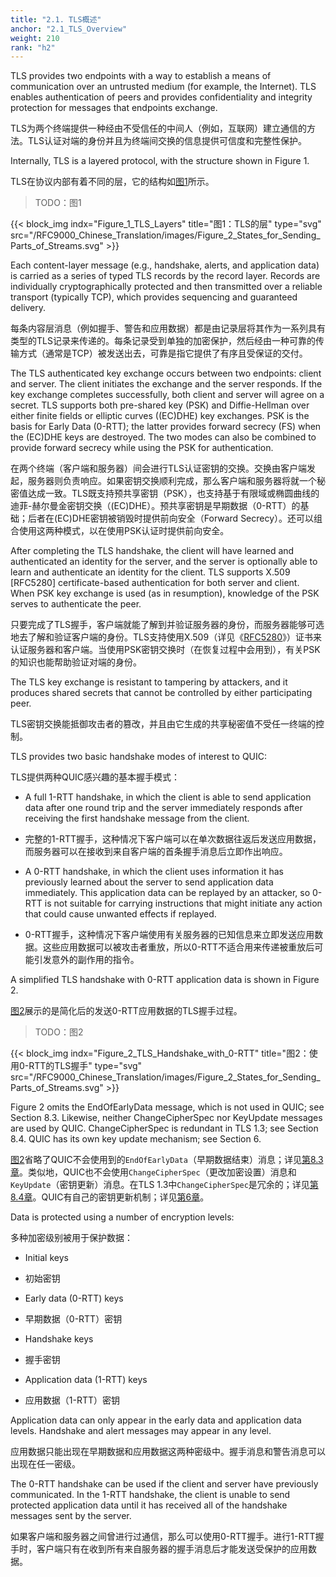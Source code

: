 ```yaml
---
title: "2.1. TLS概述"
anchor: "2.1_TLS_Overview"
weight: 210
rank: "h2"
---
```


TLS provides two endpoints with a way to establish a means of communication over an untrusted medium (for example, the Internet). TLS enables authentication of peers and provides confidentiality and integrity protection for messages that endpoints exchange.

TLS为两个终端提供一种经由不受信任的中间人（例如，互联网）建立通信的方法。TLS认证对端的身份并且为终端间交换的信息提供可信度和完整性保护。

Internally, TLS is a layered protocol, with the structure shown in Figure 1.

TLS在协议内部有着不同的层，它的结构如[图1]()所示。

> TODO：图1

{{< block_img
indx="Figure_1_TLS_Layers"
title="图1：TLS的层"
type="svg"
src="/RFC9000_Chinese_Translation/images/Figure_2_States_for_Sending_Parts_of_Streams.svg" >}}

Each content-layer message (e.g., handshake, alerts, and application data) is carried as a series of typed TLS records by the record layer. Records are individually cryptographically protected and then transmitted over a reliable transport (typically TCP), which provides sequencing and guaranteed delivery.

每条内容层消息（例如握手、警告和应用数据）都是由记录层将其作为一系列具有类型的TLS记录来传递的。每条记录受到单独的加密保护，然后经由一种可靠的传输方式（通常是TCP）被发送出去，可靠是指它提供了有序且受保证的交付。

The TLS authenticated key exchange occurs between two endpoints: client and server. The client initiates the exchange and the server responds. If the key exchange completes successfully, both client and server will agree on a secret. TLS supports both pre-shared key (PSK) and Diffie-Hellman over either finite fields or elliptic curves ((EC)DHE) key exchanges. PSK is the basis for Early Data (0-RTT); the latter provides forward secrecy (FS) when the (EC)DHE keys are destroyed. The two modes can also be combined to provide forward secrecy while using the PSK for authentication.

在两个终端（客户端和服务器）间会进行TLS认证密钥的交换。交换由客户端发起，服务器则负责响应。如果密钥交换顺利完成，那么客户端和服务器将就一个秘密值达成一致。TLS既支持预共享密钥（PSK），也支持基于有限域或椭圆曲线的迪菲-赫尔曼金密钥交换（(EC)DHE）。预共享密钥是早期数据（0-RTT）的基础；后者在(EC)DHE密钥被销毁时提供前向安全（Forward Secrecy）。还可以组合使用这两种模式，以在使用PSK认证时提供前向安全。

After completing the TLS handshake, the client will have learned and authenticated an identity for the server, and the server is optionally able to learn and authenticate an identity for the client. TLS supports X.509 [RFC5280] certificate-based authentication for both server and client. When PSK key exchange is used (as in resumption), knowledge of the PSK serves to authenticate the peer.

只要完成了TLS握手，客户端就能了解到并验证服务器的身份，而服务器能够可选地去了解和验证客户端的身份。TLS支持使用X.509（详见《[RFC5280]()》）证书来认证服务器和客户端。当使用PSK密钥交换时（在恢复过程中会用到），有关PSK的知识也能帮助验证对端的身份。

The TLS key exchange is resistant to tampering by attackers, and it produces shared secrets that cannot be controlled by either participating peer.

TLS密钥交换能抵御攻击者的篡改，并且由它生成的共享秘密值不受任一终端的控制。

TLS provides two basic handshake modes of interest to QUIC:

TLS提供两种QUIC感兴趣的基本握手模式：

* A full 1-RTT handshake, in which the client is able to send application data after one round trip and the server immediately responds after receiving the first handshake message from the client.

* 完整的1-RTT握手，这种情况下客户端可以在单次数据往返后发送应用数据，而服务器可以在接收到来自客户端的首条握手消息后立即作出响应。

* A 0-RTT handshake, in which the client uses information it has previously learned about the server to send application data immediately. This application data can be replayed by an attacker, so 0-RTT is not suitable for carrying instructions that might initiate any action that could cause unwanted effects if replayed.

* 0-RTT握手，这种情况下客户端使用有关服务器的已知信息来立即发送应用数据。这些应用数据可以被攻击者重放，所以0-RTT不适合用来传递被重放后可能引发意外的副作用的指令。

A simplified TLS handshake with 0-RTT application data is shown in Figure 2.

[图2]()展示的是简化后的发送0-RTT应用数据的TLS握手过程。

> TODO：图2

{{< block_img
indx="Figure_2_TLS_Handshake_with_0-RTT"
title="图2：使用0-RTT的TLS握手"
type="svg"
src="/RFC9000_Chinese_Translation/images/Figure_2_States_for_Sending_Parts_of_Streams.svg" >}}

Figure 2 omits the EndOfEarlyData message, which is not used in QUIC; see Section 8.3. Likewise, neither ChangeCipherSpec nor KeyUpdate messages are used by QUIC. ChangeCipherSpec is redundant in TLS 1.3; see Section 8.4. QUIC has its own key update mechanism; see Section 6.

[图2]()省略了QUIC不会使用到的`EndOfEarlyData`（早期数据结束）消息；详见[第8.3章]()。类似地，QUIC也不会使用`ChangeCipherSpec`（更改加密设置）消息和`KeyUpdate`（密钥更新）消息。在TLS 1.3中`ChangeCipherSpec`是冗余的；详见[第8.4章]()。QUIC有自己的密钥更新机制；详见[第6章]()。

Data is protected using a number of encryption levels:

多种加密级别被用于保护数据：

* Initial keys

* 初始密钥

* Early data (0-RTT) keys

* 早期数据（0-RTT）密钥

* Handshake keys

* 握手密钥

* Application data (1-RTT) keys

* 应用数据（1-RTT）密钥

Application data can only appear in the early data and application data levels. Handshake and alert messages may appear in any level.

应用数据只能出现在早期数据和应用数据这两种密级中。握手消息和警告消息可以出现在任一密级。

The 0-RTT handshake can be used if the client and server have previously communicated. In the 1-RTT handshake, the client is unable to send protected application data until it has received all of the handshake messages sent by the server.

如果客户端和服务器之间曾进行过通信，那么可以使用0-RTT握手。进行1-RTT握手时，客户端只有在收到所有来自服务器的握手消息后才能发送受保护的应用数据。
